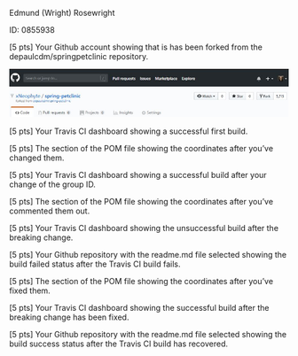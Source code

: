 Edmund (Wright) Rosewright 

ID: 0855938

[5 pts] Your Github account showing that is has been forked from the depaulcdm/springpetclinic repository.

  ![Forked Repo](figures\forked-repo.JPG)

[5 pts] Your Travis CI dashboard showing a successful first build.



[5 pts] The section of the POM file showing the coordinates after you’ve changed them.



[5 pts] Your Travis CI dashboard showing a successful build after your change of the group ID.



[5 pts] The section of the POM file showing the coordinates after you’ve commented them out.



[5 pts] Your Travis CI dashboard showing the unsuccessful build after the breaking change.



[5 pts] Your Github repository with the readme.md file selected showing the build failed status after the Travis CI build fails.



[5 pts] The section of the POM file showing the coordinates after you’ve fixed them.



[5 pts] Your Travis CI dashboard showing the successful build after the breaking change has been fixed.



[5 pts] Your Github repository with the readme.md file selected showing the build success status after the Travis CI build has recovered.
